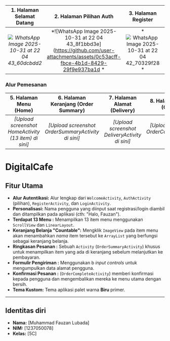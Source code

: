
| 1. Halaman Selamat Datang | 2. Halaman Pilihan Auth | 3. Halaman Register | 4. Halaman Login |
| :---: | :---: | :---: | :---: |
| *![WhatsApp Image 2025-10-31 at 22 04 43_60dcbdd2](https://github.com/user-attachments/assets/3bf0a4d0-7d48-4d77-af41-ab823ed7f025)* | *![WhatsApp Image 2025-10-31 at 22 04 43_8f1bbd3e](https://github.com/user-attachments/assets/0c53acff-fbce-4b1d-8429-29f9e937ba1d * | *![WhatsApp Image 2025-10-31 at 22 04 42_70329f28](https://github.com/user-attachments/assets/e13f1714-f348-43ce-acaa-30904b68d647) * | *![WhatsApp Image 2025-10-31 at 22 04 43_d8e36be3](https://github.com/user-attachments/assets/63966bbb-c23c-40ff-8ca8-d81c39a09f7b) * |

### Alur Pemesanan
| 5. Halaman Menu (Home) | 6. Halaman Keranjang (Order Summary) | 7. Halaman Alamat (Delivery) | 8. Halaman Selesai (Confirm) |
| :---: | :---: | :---: | :---: |
| *[Upload screenshot HomeActivity (13 item) di sini]* | *[Upload screenshot OrderSummaryActivity di sini]* | *[Upload screenshot DeliveryActivity di sini]* | *[Upload screenshot OrderCompleteActivity di sini]* |





# DigitalCafe 
##  Fitur Utama

* **Alur Autentikasi:** Alur lengkap dari `WelcomeActivity`, `AuthActivity` (pilihan), `RegisterActivity`, dan `LoginActivity`.
* **Personalisasi:** Nama pengguna yang diinput saat registrasi/login  diambil dan ditampilkan pada aplikasi (cth: "Halo, Fauzan").
* **Terdapat 13 Menu :** Menampilkan 13 item menu menggunakan `ScrollView` dan `LinearLayout`.
* **Keranjang Belanja "Countable":** Mengklik `ImageView` pada item menu akan menambahkan *nama* item tersebut ke `ArrayList` yang berfungsi sebagai keranjang belanja.
* **Ringkasan Pesanan :** Sebuah `Activity` (`OrderSummaryActivity`) khusus untuk menampilkan item yang ada di keranjang sebelum melanjutkan ke pembayaran.
* **Formulir Pengiriman :** Menggunakan b *input controls* untuk mengumpulkan data alamat pengguna.
* **Konfirmasi Pesanan :**  (`OrderCompleteActivity`) memberi konfirmasi kepada pengguna dan mengembalikan mereka ke menu utama dengan bersih.
* **Tema Kustom:** Tema aplikasi  palet warna **Biru** primer.

---

##  Identitas diri
* **Nama:** [Muhammad Fauzan Lubada]
* **NIM:** [1237050078]
* **Kelas:** [5C]
